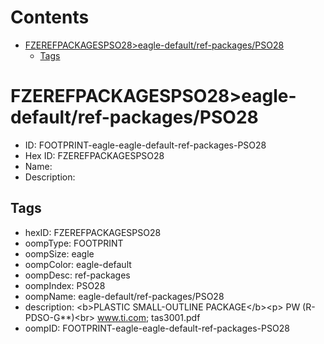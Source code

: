 



Contents
========

* [FZEREFPACKAGESPSO28>eagle-default/ref-packages/PSO28](#fzerefpackagespso28eagle-defaultref-packagespso28)
	* [Tags](#tags)

# FZEREFPACKAGESPSO28>eagle-default/ref-packages/PSO28

- ID: FOOTPRINT-eagle-eagle-default-ref-packages-PSO28
- Hex ID: FZEREFPACKAGESPSO28
- Name: 
- Description: 

## Tags

- hexID: FZEREFPACKAGESPSO28
- oompType: FOOTPRINT
- oompSize: eagle
- oompColor: eagle-default
- oompDesc: ref-packages
- oompIndex: PSO28
- oompName: eagle-default/ref-packages/PSO28
- description: &lt;b&gt;PLASTIC SMALL-OUTLINE PACKAGE&lt;/b&gt;&lt;p&gt;&#xD;
PW (R-PDSO-G**)&lt;br&gt;&#xD;
www.ti.com; tas3001.pdf
- oompID: FOOTPRINT-eagle-eagle-default-ref-packages-PSO28
